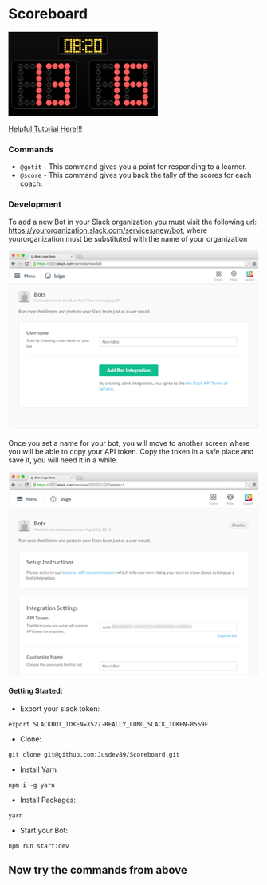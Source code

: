 Scoreboard
==========

![score](images/scoreboard.png)

[Helpful Tutorial Here!!!](https://scotch.io/tutorials/building-a-slack-bot-with-node-js-and-chuck-norris-super-powers)

### Commands

- `@gotit` - This command gives you a point for responding to a learner.
- `@score` - This command gives you back the tally of the scores for each coach.

### Development

To add a new Bot in your Slack organization you must visit the following url: https://yourorganization.slack.com/services/new/bot, where yourorganization must be substituted with the name of your organization

![creaetion-bot](images/create-a-new-slack-bot.png)

Once you set a name for your bot, you will move to another screen where you will be able to copy your API token.
Copy the token in a safe place and save it, you will need it in a while.

![creaetion-bot-token](images/create-a-new-slack-bot-get-api-token.png)

#### Getting Started:
- Export your slack token:
```
export SLACKBOT_TOKEN=X527-REALLY_LONG_SLACK_TOKEN-8559F
```

- Clone:
```
git clone git@github.com:Jusdev89/Scoreboard.git
```

- Install Yarn 
```
npm i -g yarn
```

- Install Packages: 
```
yarn
```

- Start your Bot:
```
npm run start:dev
```

Now try the commands from above
-------------------------------
